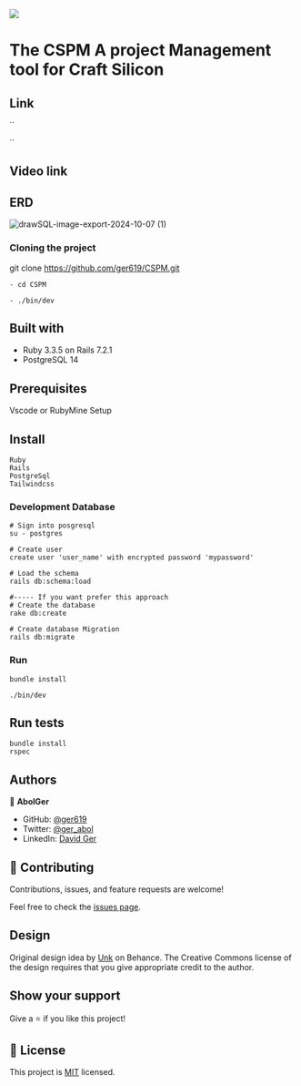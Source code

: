 
![](https://img.shields.io/badge/Microverse-blueviolet)
# The CSPM A project Management tool for Craft Silicon

> 

## Link
``

``
## Video link



## ERD

![drawSQL-image-export-2024-10-07 (1)](https://github.com/user-attachments/assets/0c91fae3-92b1-4a54-884e-0861b5bbbbda)

### Cloning the project

git clone https://github.com/ger619/CSPM.git <Your-Build-Directory>
``` 
- cd CSPM

- ./bin/dev
```


## Built with
- Ruby 3.3.5 on Rails 7.2.1
- PostgreSQL 14

## Prerequisites

Vscode or RubyMine
Setup




## Install
    Ruby
    Rails
    PostgreSql
    Tailwindcss

### Development Database

```
# Sign into posgresql
su - postgres

# Create user
create user 'user_name' with encrypted password 'mypassword'

# Load the schema
rails db:schema:load

#----- If you want prefer this approach
# Create the database
rake db:create

# Create database Migration
rails db:migrate
```

### Run

```
bundle install

./bin/dev
```

## Run tests
```
bundle install
rspec
```

## Authors

👤 **AbolGer**

- GitHub: [@ger619](https://github.com/ger619)
- Twitter: [@ger_abol]()
- LinkedIn: [David Ger](https://linkedin.com/in/david-ger-426b4576)


## 🤝 Contributing

Contributions, issues, and feature requests are welcome!

Feel free to check the [issues page](https://github.com/ger619/CSPM/issues).

## Design

Original design idea by [Unk](Link) on Behance.
The Creative Commons license of the design requires that you give appropriate credit to the author.
## Show your support

Give a ⭐️ if you like this project!

## 📝 License

This project is [MIT](./MIT.md) licensed.
